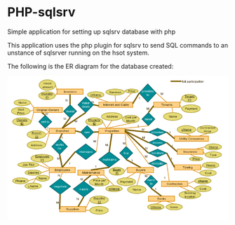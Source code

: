 # PHP-sqlsrv
Simple application for setting up sqlsrv database with php

This application uses the php plugin for sqlsrv to send SQL commands to an unstance of sqlsrver running on the hsot system.

The following is the ER diagram for the database created:

![ER Diagram](/er.png)
